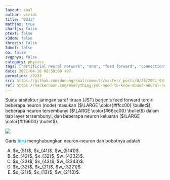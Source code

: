 ```yaml
---
layout: soal
author: viridi
title: "0233"
mathjax: true
chartjs: false
ptext: false
x3dom: false
threejs: false
3dmol: false
oo: false
svgphys: false
category: physics
tags: ["artificial neural network", "ann", "feed forward", "connection", "weight", "layer", "node", "neuron", "fi3201", "2020-2"]
date: 2021-04-16 08:59:00 +07
permalink: /0233
src: https://github.com/dudung/soal/commits/master/_posts/0/23/2021-04-16-ann-connection-2.md
ref: https://hackernoon.com/everything-you-need-to-know-about-neural-networks-8988c3ee4491
---
```

Suatu arsitektur jaringan saraf tiruan (JST) berjenis feed forward terdiri beberapa neuron (node) masukan ($\LARGE \color{#ffcc00} \bullet$), beberapa neuron tersembunyi ($\LARGE \color{#66cc00} \bullet$) dalam tiap layer tersembunyi, dan beberapa neuron keluaran ($\LARGE \color{#ff6600} \bullet$).

![]({{site.baseurl}}/assets/img/0/23/0231.png)

Garis <b style="color:#00b0f0">biru</b> menghubungkan neuron-neuron dan bobotnya adalah

<ol type="A">
<li>$x_{51}$, $x_{41}$, $w_{5141}$.
<li>$x_{42}$, $x_{32}$, $w_{4232}$.
<li>$x_{33}$, $x_{43}$, $w_{3343}$.
<li>$x_{32}$, $x_{21}$, $w_{3221}$.
<li>$x_{21}$, $x_{13}$, $w_{2113}$.

